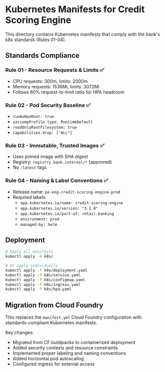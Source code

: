 # Kubernetes Manifests for Credit Scoring Engine

This directory contains Kubernetes manifests that comply with the bank's k8s standards (Rules 01-04).

## Standards Compliance

### Rule 01 - Resource Requests & Limits ✅
- CPU requests: 300m, limits: 2000m
- Memory requests: 1536Mi, limits: 3072Mi
- Follows 60% request-to-limit ratio for HPA headroom

### Rule 02 - Pod Security Baseline ✅
- `runAsNonRoot: true`
- `seccompProfile.type: RuntimeDefault`
- `readOnlyRootFilesystem: true`
- `capabilities.drop: ["ALL"]`

### Rule 03 - Immutable, Trusted Images ✅
- Uses pinned image with SHA digest
- Registry: `registry.bank.internal/*` (approved)
- No `:latest` tags

### Rule 04 - Naming & Label Conventions ✅
- Release name: `pe-eng-credit-scoring-engine-prod`
- Required labels:
  - `app.kubernetes.io/name: credit-scoring-engine`
  - `app.kubernetes.io/version: "3.1.0"`
  - `app.kubernetes.io/part-of: retail-banking`
  - `environment: prod`
  - `managed-by: helm`

## Deployment

```bash
# Apply all manifests
kubectl apply -k k8s/

# Or apply individually
kubectl apply -f k8s/deployment.yaml
kubectl apply -f k8s/service.yaml
kubectl apply -f k8s/configmap.yaml
kubectl apply -f k8s/ingress.yaml
kubectl apply -f k8s/hpa.yaml
```

## Migration from Cloud Foundry

This replaces the `manifest.yml` Cloud Foundry configuration with standards-compliant Kubernetes manifests.

Key changes:
- Migrated from CF buildpacks to containerized deployment
- Added security contexts and resource constraints
- Implemented proper labeling and naming conventions
- Added horizontal pod autoscaling
- Configured ingress for external access

